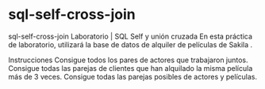 # sql-self-cross-join
sql-self-cross-join
Laboratorio | SQL Self y unión cruzada
En esta práctica de laboratorio, utilizará la base de datos de alquiler de películas de Sakila .

Instrucciones
Consigue todos los pares de actores que trabajaron juntos.
Consigue todas las parejas de clientes que han alquilado la misma película más de 3 veces.
Consigue todas las parejas posibles de actores y películas.
